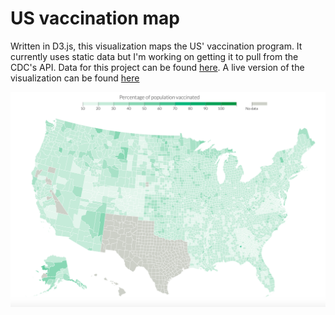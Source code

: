 # US vaccination map

Written in D3.js, this visualization maps the US' vaccination program. It currently uses static data but I'm working on getting it to pull from the CDC's API. Data for this project can be found [here](https://covid.cdc.gov/covid-data-tracker/COVIDData/getAjaxData?id=vaccination_county_condensed_data). A live version of the visualization can be found [here](https://covid-vac-us.herokuapp.com)

![Vaccinations](/img/us-vac.png)
